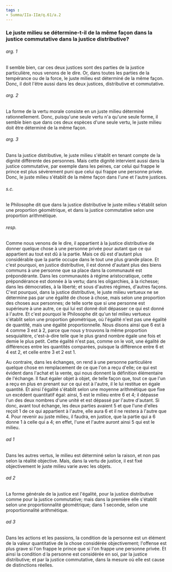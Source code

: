 ```yaml
---
tags : 
- Summa/IIa-IIæ/q.61/a.2
---
```


### Le juste milieu se détermine-t-il de la même façon dans la justice commutative dans la justice distributive?

###### arg. 1
Il semble bien, car ces deux justices sont des parties de la justice particulière, nous venons de le dire. Or, dans toutes les parties de la tempérance ou de la force, le juste milieu est déterminé de la même façon. Donc, il doit l'être aussi dans les deux justices, distributive et commutative. 

###### arg. 2
La forme de la vertu morale consiste en un juste milieu déterminé rationnellement. Donc, puisqu'une seule vertu n'a qu'une seule forme, il semble bien que dans ces deux espèces d'une seule vertu, le juste milieu doit être déterminé de la même façon. 

###### arg. 3
Dans la justice distributive, le juste milieu s'établit en tenant compte de la dignité différente des personnes. Mais cette dignité intervient aussi dans la justice commutative, par exemple dans les peines, car celui qui frappe le prince est plus sévèrement puni que celui qui frappe une personne privée. Donc, le juste milieu s'établit de la même façon dans l'une et l'autre justices. 

###### s.c.
le Philosophe dit que dans la justice distributive le juste milieu s'établit selon une proportion géométrique, et dans la justice commutative selon une proportion arithmétique. 

###### resp.
Comme nous venons de le dire, il appartient à la justice distributive de donner quelque chose à une personne privée pour autant que ce qui appartient au tout est dû à la partie. Mais ce dû est d'autant plus considérable que la partie occupe dans le tout une plus grande place. Et c'est pourquoi, en justice distributive, il est donné d'autant plus des biens communs à une personne que sa place dans la communauté est prépondérante. Dans les communautés à régime aristocratique, cette prépondérance est donnée à la vertu; dans les oligarchies, à la richesse; dans les démocraties, à la liberté; et sous d'autres régimes, d'autres façons. C'est pourquoi, dans la justice distributive, le juste milieu vertueux ne se détermine pas par une égalité de chose à chose, mais selon une proportion des choses aux personnes; de telle sorte que si une personne est supérieure à une autre, ce qui lui est donné doit dépasser ce qui est donné à l'autre. Et c'est pourquoi le Philosophe dit qu'un tel milieu vertueux s'établit selon une proportion géométrique, où l'égalité n'est pas une égalité de quantité, mais une égalité proportionnelle. Nous disons ainsi que 6 est à 4 comme 3 est à 2, parce que nous y trouvons la même proportion sesquialtère, c'est-à-dire telle que le plus grand nombre égale une fois et demie le plus petit. Cette égalité n'est pas, comme on le voit, une égalité de différences entre les quantités comparées, puisque la différence entre 6 et 4 est 2, et celle entre 3 et 2 est 1. 

Au contraire, dans les échanges, on rend à une personne particulière quelque chose en remplacement de ce que l'on a reçu d'elle; ce qui est évident dans l'achat et la vente, qui nous donnent la définition élémentaire de l'échange. Il faut égaler objet à objet, de telle façon que, tout ce que l'un a reçu en plus en prenant sur ce qui est à l'autre, il le lui restitue en égale quantité. Et ainsi l'égalité s'établit selon une moyenne arithmétique que fixe un excédent quantitatif égal: ainsi, 5 est le milieu entre 6 et 4; il dépasse l'un des deux nombres d'une unité et est dépassé par l'autre d'autant. Si donc, avant tout échange, les deux parties avaient 5 et que l'une d'elles reçoit 1 de ce qui appartient à l'autre, elle aura 6 et il ne restera à l'autre que 4. Pour revenir au juste milieu, il faudra, en justice, que la partie qui a 6 donne 1 à celle qui a 4; en effet, l'une et l'autre auront ainsi 5 qui est le milieu. 

###### ad 1
Dans les autres vertus, le milieu est déterminé selon la raison, et non pas selon la réalité objective. Mais, dans la vertu de justice, il est fixé objectivement le juste milieu varie avec les objets. 

###### ad 2
La forme générale de la justice est l'égalité, pour la justice distributive comme pour la justice commutative; mais dans la première elle s'établit selon une proportionnalité géométrique; dans 1 seconde, selon une proportionnalité arithmétique. 

###### ad 3
Dans les actions et les passions, la condition de la personne est un élément de la valeur quantitative de la chose considérée objectivement; l'offense est plus grave si l'on frappe le prince que si l'on frappe une personne privée. Et ainsi la condition d la personne est considérée en soi, par la justice distributive; et par la justice commutative, dans la mesure où elle est cause de distinctions réelles. 


